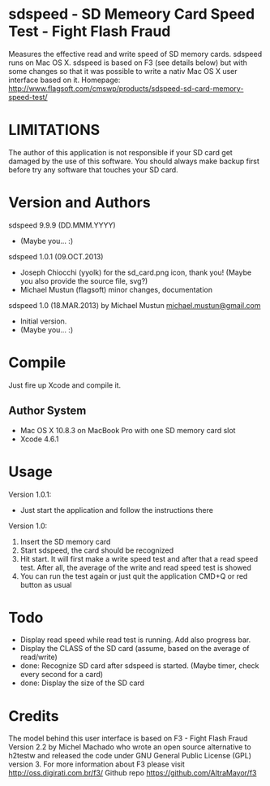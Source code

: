 sdspeed - SD Memeory Card Speed Test - Fight Flash Fraud
=======
Measures the effective read and write speed of SD memory cards. sdspeed runs on Mac OS X.
sdspeed is based on F3 (see details below) but with some changes so that it was possible 
to write a nativ Mac OS X user interface based on it.
Homepage: http://www.flagsoft.com/cmswp/products/sdspeed-sd-card-memory-speed-test/

LIMITATIONS
===========
The author of this application is not responsible if your SD card get damaged by the use
of this software. You should always make backup first before try any software that touches
your SD card.

Version and Authors
===================

sdspeed 9.9.9 (DD.MMM.YYYY)
 - (Maybe you... :)

sdspeed 1.0.1 (09.OCT.2013)
 - Joseph Chiocchi (yyolk) for the sd_card.png icon, thank you! (Maybe you also provide the source file, svg?)
 - Michael Mustun (flagsoft) minor changes, documentation

sdspeed 1.0 (18.MAR.2013) by Michael Mustun <michael.mustun@gmail.com>
- Initial version.
- (Maybe you... :)

Compile
=======
Just fire up Xcode and compile it.

Author System
-------------
- Mac OS X 10.8.3 on MacBook Pro with one SD memory card slot
- Xcode 4.6.1

Usage
=====
Version 1.0.1:
 - Just start the application and follow the instructions there

Version 1.0:
1. Insert the SD memory card
2. Start sdspeed, the card should be recognized
3. Hit start. It will first make a write speed test and after that a read speed test. 
   After all, the average of the write and read speed test is showed
4. You can run the test again or just quit the application CMD+Q or red button as usual

Todo
====
- Display read speed while read test is running. Add also progress bar.
- Display the CLASS of the SD card (assume, based on the average of read/write)
- done: Recognize SD card after sdspeed is started. (Maybe timer, check every second for a card)
- done: Display the size of the SD card

Credits
=======
The model behind this user interface is based on F3 - Fight Flash Fraud Version 2.2 by 
Michel Machado who wrote an open source alternative to h2testw and released the code 
under GNU General Public License (GPL) version 3. For more information about F3 please 
visit http://oss.digirati.com.br/f3/
Github repo https://github.com/AltraMayor/f3
